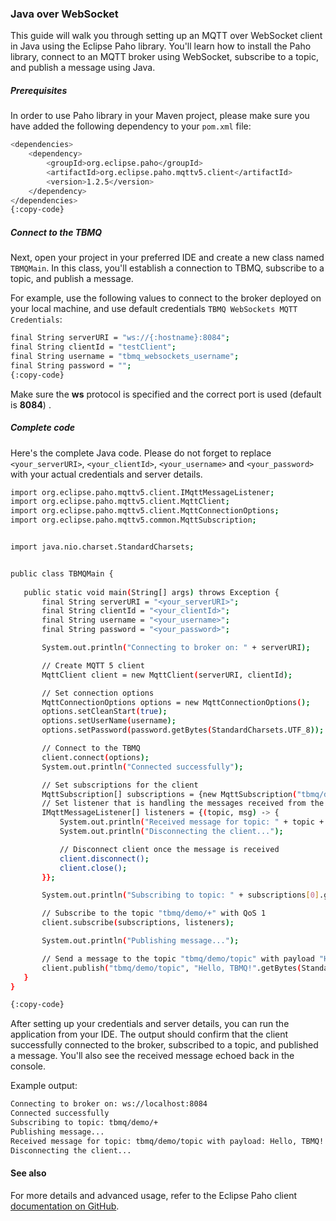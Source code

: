 ### Java over WebSocket
This guide will walk you through setting up an MQTT over WebSocket client in Java using the Eclipse Paho library. 
You'll learn how to install the Paho library, connect to an MQTT broker using WebSocket, subscribe to a topic, and publish a message using Java.

##### Prerequisites
In order to use Paho library in your Maven project, please make sure you have added the following dependency to your `pom.xml` file:

```bash
<dependencies>
    <dependency>
        <groupId>org.eclipse.paho</groupId>
        <artifactId>org.eclipse.paho.mqttv5.client</artifactId>
        <version>1.2.5</version>
    </dependency>
</dependencies>
{:copy-code}
```

##### Connect to the TBMQ

Next, open your project in your preferred IDE and create a new class named `TBMQMain`. In this class, you'll establish a connection to TBMQ, subscribe to a topic, and publish a message.

For example, use the following values to connect to the broker deployed on your local machine, and use default credentials `TBMQ WebSockets MQTT Credentials`:

```bash
final String serverURI = "ws://{:hostname}:8084";
final String clientId = "testClient";
final String username = "tbmq_websockets_username";
final String password = "";
{:copy-code}
```

Make sure the **ws** protocol is specified and the correct port is used (default is **8084**) .

##### Complete code

Here's the complete Java code. Please do not forget to replace `<your_serverURI>`, `<your_clientId>`, `<your_username>` and `<your_password>` with your actual credentials and server details.

```bash
import org.eclipse.paho.mqttv5.client.IMqttMessageListener;
import org.eclipse.paho.mqttv5.client.MqttClient;
import org.eclipse.paho.mqttv5.client.MqttConnectionOptions;
import org.eclipse.paho.mqttv5.common.MqttSubscription;


import java.nio.charset.StandardCharsets;


public class TBMQMain {
  
   public static void main(String[] args) throws Exception {
       final String serverURI = "<your_serverURI>";
       final String clientId = "<your_clientId>";
       final String username = "<your_username>";
       final String password = "<your_password>";

       System.out.println("Connecting to broker on: " + serverURI);

       // Create MQTT 5 client
       MqttClient client = new MqttClient(serverURI, clientId);

       // Set connection options
       MqttConnectionOptions options = new MqttConnectionOptions();
       options.setCleanStart(true);
       options.setUserName(username);
       options.setPassword(password.getBytes(StandardCharsets.UTF_8));

       // Connect to the TBMQ
       client.connect(options);
       System.out.println("Connected successfully");

       // Set subscriptions for the client
       MqttSubscription[] subscriptions = {new MqttSubscription("tbmq/demo/+", 1)};
       // Set listener that is handling the messages received from the broker
       IMqttMessageListener[] listeners = {(topic, msg) -> {
           System.out.println("Received message for topic: " + topic + " with payload: " + msg);
           System.out.println("Disconnecting the client...");

           // Disconnect client once the message is received
           client.disconnect();
           client.close();
       }};

       System.out.println("Subscribing to topic: " + subscriptions[0].getTopic());

       // Subscribe to the topic "tbmq/demo/+" with QoS 1
       client.subscribe(subscriptions, listeners);

       System.out.println("Publishing message...");

       // Send a message to the topic "tbmq/demo/topic" with payload "Hello, TBMQ!" and QoS 1
       client.publish("tbmq/demo/topic", "Hello, TBMQ!".getBytes(StandardCharsets.UTF_8), 1, false);
   }
}

{:copy-code}
```

After setting up your credentials and server details, you can run the application from your IDE. 
The output should confirm that the client successfully connected to the broker, subscribed to a topic, and published a message.
You'll also see the received message echoed back in the console.

Example output:

```bash
Connecting to broker on: ws://localhost:8084
Connected successfully
Subscribing to topic: tbmq/demo/+
Publishing message...
Received message for topic: tbmq/demo/topic with payload: Hello, TBMQ!
Disconnecting the client...
```

#### See also

For more details and advanced usage, refer to the Eclipse Paho client [documentation on GitHub](https://github.com/eclipse/paho.mqtt.java).
